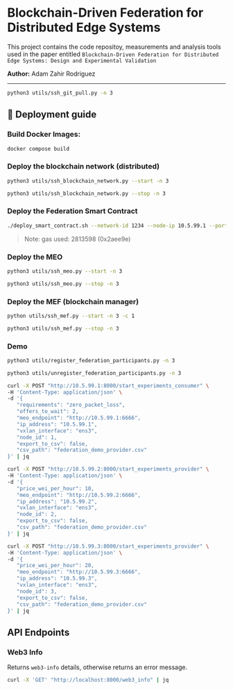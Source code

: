 # Blockchain-Driven Federation for Distributed Edge Systems

This project contains the code repositoy, measurements and analysis tools used in the paper entitled `Blockchain-Driven Federation for Distributed Edge Systems: Design and Experimental Validation`

**Author:** Adam Zahir Rodriguez

---

```bash
python3 utils/ssh_git_pull.py -n 3
```

## 🚀 Deployment guide

### Build Docker Images:
```bash
docker compose build
```

### Deploy the blockchain network (distributed)

```bash
python3 utils/ssh_blockchain_network.py --start -n 3
```

```bash
python3 utils/ssh_blockchain_network.py --stop -n 3
```

### Deploy the Federation Smart Contract

```bash
./deploy_smart_contract.sh --network-id 1234 --node-ip 10.5.99.1 --port 3334 --protocol ws
```

> Note: gas used: 2813598 (0x2aee9e)

### Deploy the MEO

```bash
python3 utils/ssh_meo.py --start -n 3
```

```bash
python3 utils/ssh_meo.py --stop -n 3
```

### Deploy the MEF (blockchain manager)

```bash
python utils/ssh_mef.py --start -n 3 -c 1
```

```bash
python3 utils/ssh_mef.py --stop -n 3
```

### Demo

```bash
python3 utils/register_federation_participants.py -n 3
```

```bash
python3 utils/unregister_federation_participants.py -n 3
```

```bash
curl -X POST "http://10.5.99.1:8000/start_experiments_consumer" \
-H 'Content-Type: application/json' \
-d '{
   "requirements": "zero_packet_loss",
   "offers_to_wait": 2,
   "meo_endpoint": "http://10.5.99.1:6666",
   "ip_address": "10.5.99.1",
   "vxlan_interface": "ens3",
   "node_id": 1,
   "export_to_csv": false,
   "csv_path": "federation_demo_provider.csv"
}' | jq
```

```bash
curl -X POST "http://10.5.99.2:8000/start_experiments_provider" \
-H 'Content-Type: application/json' \
-d '{
   "price_wei_per_hour": 10,
   "meo_endpoint": "http://10.5.99.2:6666",
   "ip_address": "10.5.99.2",
   "vxlan_interface": "ens3",
   "node_id": 2,
   "export_to_csv": false,
   "csv_path": "federation_demo_provider.csv"
}' | jq
```

```bash
curl -X POST "http://10.5.99.3:8000/start_experiments_provider" \
-H 'Content-Type: application/json' \
-d '{
   "price_wei_per_hour": 20,
   "meo_endpoint": "http://10.5.99.3:6666",
   "ip_address": "10.5.99.3",
   "vxlan_interface": "ens3",
   "node_id": 3,
   "export_to_csv": false,
   "csv_path": "federation_demo_provider.csv"
}' | jq
```

## API Endpoints

### Web3 Info
Returns `web3-info` details, otherwise returns an error message.

```bash
curl -X 'GET' "http://localhost:8000/web3_info" | jq
```